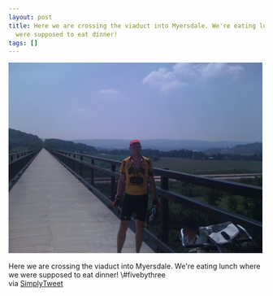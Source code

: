 ```yaml
---
layout: post
title: Here we are crossing the viaduct into Myersdale. We're eating lunch where we
  were supposed to eat dinner!
tags: []
---
```


<p>
<div class='p_embed p_image_embed'>
<img alt="_0x47118e0" height="375" src="/images/crossing.jpeg" width="500" />

</div>
</p>
Here we are crossing the viaduct into Myersdale. We're eating lunch where we were supposed to eat dinner! \#fivebythree

<div class="posterous_quote_citation">
via <a href="http://simplytweet.com">SimplyTweet</a>

</div>

